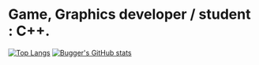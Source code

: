 # Game, Graphics developer / student : C++.
[![Top Langs](https://github-readme-stats.vercel.app/api/top-langs/?username=Bugger525&theme=onedark&langs_count=3)](https://github.com/yz-dev21/github-readme-stats)
[![Bugger's GitHub stats](https://github-readme-stats.vercel.app/api?username=Bugger525&theme=onedark)](https://github.com/yz-dev21/github-readme-stats)
